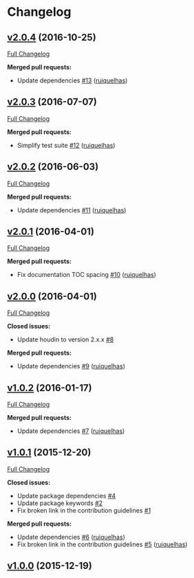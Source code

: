# Changelog

## [v2.0.4](https://github.com/ruiquelhas/thurston/tree/v2.0.4) (2016-10-25)
[Full Changelog](https://github.com/ruiquelhas/thurston/compare/v2.0.3...v2.0.4)

**Merged pull requests:**

- Update dependencies [\#13](https://github.com/ruiquelhas/thurston/pull/13) ([ruiquelhas](https://github.com/ruiquelhas))

## [v2.0.3](https://github.com/ruiquelhas/thurston/tree/v2.0.3) (2016-07-07)
[Full Changelog](https://github.com/ruiquelhas/thurston/compare/v2.0.2...v2.0.3)

**Merged pull requests:**

- Simplify test suite [\#12](https://github.com/ruiquelhas/thurston/pull/12) ([ruiquelhas](https://github.com/ruiquelhas))

## [v2.0.2](https://github.com/ruiquelhas/thurston/tree/v2.0.2) (2016-06-03)
[Full Changelog](https://github.com/ruiquelhas/thurston/compare/v2.0.1...v2.0.2)

**Merged pull requests:**

- Update dependencies [\#11](https://github.com/ruiquelhas/thurston/pull/11) ([ruiquelhas](https://github.com/ruiquelhas))

## [v2.0.1](https://github.com/ruiquelhas/thurston/tree/v2.0.1) (2016-04-01)
[Full Changelog](https://github.com/ruiquelhas/thurston/compare/v2.0.0...v2.0.1)

**Merged pull requests:**

- Fix documentation TOC spacing [\#10](https://github.com/ruiquelhas/thurston/pull/10) ([ruiquelhas](https://github.com/ruiquelhas))

## [v2.0.0](https://github.com/ruiquelhas/thurston/tree/v2.0.0) (2016-04-01)
[Full Changelog](https://github.com/ruiquelhas/thurston/compare/v1.0.2...v2.0.0)

**Closed issues:**

- Update houdin to version 2.x.x [\#8](https://github.com/ruiquelhas/thurston/issues/8)

**Merged pull requests:**

- Update dependencies [\#9](https://github.com/ruiquelhas/thurston/pull/9) ([ruiquelhas](https://github.com/ruiquelhas))

## [v1.0.2](https://github.com/ruiquelhas/thurston/tree/v1.0.2) (2016-01-17)
[Full Changelog](https://github.com/ruiquelhas/thurston/compare/v1.0.1...v1.0.2)

**Merged pull requests:**

- Update dependencies [\#7](https://github.com/ruiquelhas/thurston/pull/7) ([ruiquelhas](https://github.com/ruiquelhas))

## [v1.0.1](https://github.com/ruiquelhas/thurston/tree/v1.0.1) (2015-12-20)
[Full Changelog](https://github.com/ruiquelhas/thurston/compare/v1.0.0...v1.0.1)

**Closed issues:**

- Update package dependencies [\#4](https://github.com/ruiquelhas/thurston/issues/4)
- Update package keywords [\#2](https://github.com/ruiquelhas/thurston/issues/2)
- Fix broken link in the contribution guidelines [\#1](https://github.com/ruiquelhas/thurston/issues/1)

**Merged pull requests:**

- Update dependencies [\#6](https://github.com/ruiquelhas/thurston/pull/6) ([ruiquelhas](https://github.com/ruiquelhas))
- Fix broken link in the contribution guidelines [\#5](https://github.com/ruiquelhas/thurston/pull/5) ([ruiquelhas](https://github.com/ruiquelhas))

## [v1.0.0](https://github.com/ruiquelhas/thurston/tree/v1.0.0) (2015-12-19)
